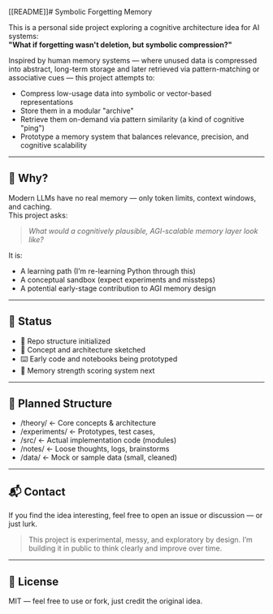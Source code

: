 [[README]]# Symbolic Forgetting Memory

This is a personal side project exploring a cognitive architecture idea for AI systems:  
**"What if forgetting wasn't deletion, but symbolic compression?"**

Inspired by human memory systems — where unused data is compressed into abstract, long-term storage and later retrieved via pattern-matching or associative cues — this project attempts to:

- Compress low-usage data into symbolic or vector-based representations
- Store them in a modular "archive"
- Retrieve them on-demand via pattern similarity (a kind of cognitive "ping")
- Prototype a memory system that balances relevance, precision, and cognitive scalability

---

## 🧠 Why?

Modern LLMs have no real memory — only token limits, context windows, and caching.  
This project asks:  
> _What would a cognitively plausible, AGI-scalable memory layer look like?_

It is:
- A learning path (I’m re-learning Python through this)
- A conceptual sandbox (expect experiments and missteps)
- A potential early-stage contribution to AGI memory design

---

## 🚧 Status

- 🧱 Repo structure initialized
- 🧠 Concept and architecture sketched
- ⌨️ Early code and notebooks being prototyped
- 🚧 Memory strength scoring system next

---

## 📂 Planned Structure

- /theory/ ← Core concepts & architecture
- /experiments/ ← Prototypes, test cases,
- /src/ ← Actual implementation code (modules)
- /notes/ ← Loose thoughts, logs, brainstorms
- /data/ ← Mock or sample data (small, cleaned)

---

## 📬 Contact

If you find the idea interesting, feel free to open an issue or discussion — or just lurk.

> This project is experimental, messy, and exploratory by design.
> I’m building it in public to think clearly and improve over time.

---

## 📄 License

MIT — feel free to use or fork, just credit the original idea.

